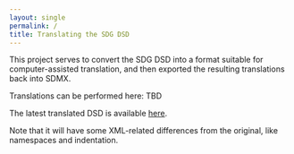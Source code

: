 ```yaml
---
layout: single
permalink: /
title: Translating the SDG DSD
---
```

This project serves to convert the SDG DSD into a format suitable for computer-assisted translation, and then exported the resulting translations back into SDMX.

Translations can be performed here: TBD

The latest translated DSD is available [here](dsd-exported.xml).

Note that it will have some XML-related differences from the original,
like namespaces and indentation.

